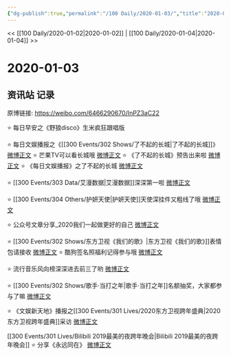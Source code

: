 ```yaml
---
{"dg-publish":true,"permalink":"/100 Daily/2020-01-03/","title":"2020-01-03","created":"2023-04-02T12:47:16.649+08:00","updated":"2023-04-02T12:50:22.231+08:00"}
---
```



<< [[100 Daily/2020-01-02\|2020-01-02]] | [[100 Daily/2020-01-04\|2020-01-04]] >>

# 2020-01-03

## 资讯站 记录

原博链接: https://weibo.com/6466290670/InPZ3aC22

 ⭐ 每日早安之《野狼disco》生米疯狂跟唱版
[](https://m.weibo.cn/6466290670/4456567946931049)

⭐ 每日文娱播报之《[[300 Events/302 Shows/了不起的长城\|了不起的长城]]》
[微博正文](https://m.weibo.cn/6466290670/4456611374318111)
⭐ 芒果TV可以看长城哦
[微博正文](https://m.weibo.cn/6466290670/4456670304310724)
⭐ 《了不起的长城》预告出来啦
[微博正文](https://m.weibo.cn/6466290670/4456712373066999)
⭐ 《每日文娱播报》之了不起的长城
[微博正文](https://m.weibo.cn/6466290670/4456760393413221)

⭐ [[300 Events/303 Data/艾漫数据\|艾漫数据]]深深第一啦
[微博正文](https://m.weibo.cn/6466290670/4456613869944577)

⭐ [[300 Events/304 Others/护妍天使\|护妍天使]]天使深挂件又粗线了哦
[微博正文](https://m.weibo.cn/6466290670/4456659684468716)

⭐ 公众号文章分享_2020我们一起做更好的自己
[微博正文](https://m.weibo.cn/6466290670/4456660938103518)

⭐ [[300 Events/302 Shows/东方卫视《我们的歌》\|东方卫视《我们的歌》]]表情包请接收
[微博正文](https://m.weibo.cn/6466290670/4456694585082951)
⭐ 酷狗签名照福利记得参与哦
[微博正文](https://m.weibo.cn/6466290670/4456761513251125)

⭐ 流行音乐风向榜深深进去前三了哟
[微博正文](https://m.weibo.cn/6466290670/4456704412060676)

⭐ [[300 Events/302 Shows/歌手·当打之年\|歌手·当打之年]]名额抽奖，大家都参与了嘛
[微博正文](https://m.weibo.cn/6466290670/4456725194953928)

⭐ 《文娱新天地》播报之[[300 Events/301 Lives/2020东方卫视跨年盛典\|2020东方卫视跨年盛典]]采访
[微博正文](https://m.weibo.cn/6466290670/4456729452074845)

[[300 Events/301 Lives/Bilibili 2019最美的夜跨年晚会\|Bilibili 2019最美的夜跨年晚会]]
⭐ 分享《永远同在》
[微博正文](https://m.weibo.cn/6466290670/4456779947312483)
